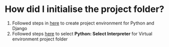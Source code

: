 # How did I initialise the project folder?

1. Followed steps in [here](https://code.visualstudio.com/docs/python/tutorial-django) to create project environment for Python and Django
2. Followed steps [here](https://code.visualstudio.com/docs/python/environments) to select **Python: Select Interpreter** for Virtual environment project folder
